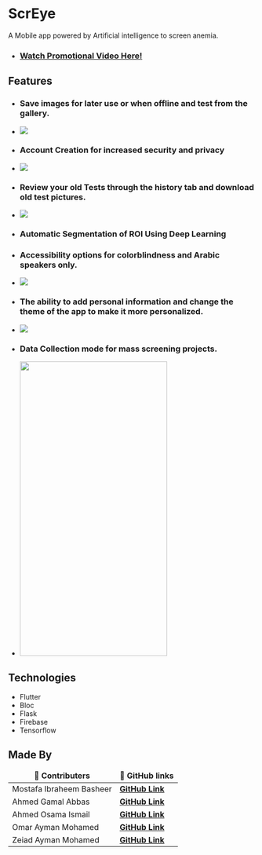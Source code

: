 # ScrEye

A Mobile app powered by Artificial intelligence to screen anemia.
- ### [Watch Promotional Video Here!](https://youtu.be/fMulzrbFoP8)


## Features

* ### Save images for later use or when offline and test from the gallery.
*  ![](https://i.imgur.com/xPbPSMK.gif)

* ### Account Creation for increased security and privacy
*  ![](https://i.imgur.com/w6VNxX7.gif)
  
* ### Review your old Tests through the history tab and download old test pictures.
* ![](https://i.imgur.com/TLMptjV.gif)

* ### Automatic Segmentation of ROI Using Deep Learning

* ### Accessibility options for colorblindness and Arabic speakers only.
*  ![](https://i.imgur.com/5O5Cu55.gif)
  
* ### The ability to add personal information and change the theme of the app to make it more personalized.
*  ![](https://i.imgur.com/qJjLViK.gif)
  
* ### Data Collection mode for mass screening projects.
* <img src="https://i.imgur.com/gO7qno7.png" width="300" height="600" />

## Technologies

* Flutter
* Bloc
* Flask
* Firebase
* Tensorflow

## Made By
<table>
  <thead align="center">
    <tr border: none;>
      <td><b>🧑 Contributers</b></td>
      <td><b>🔗 GitHub links</b></td>
    </tr>
  </thead>
  <tbody>
    <tr>
      <td>Mostafa Ibraheem Basheer</td>
      <td><a href="https://github.com/Mostafa-Ibraheem-basheer"><b>GitHub Link</b></a></td>
    </tr>
    <tr>
      <td>Ahmed Gamal Abbas</td>
      <td><a href="https://github.com/Ahmed-gamal-elmahdy"><b>GitHub Link</b></a></td>
    </tr>
    <tr>
      <td>Ahmed Osama Ismail</td>
      <td><a href="https://github.com/ahmedosamaismail"><b>GitHub Link</b></a></td>
    </tr>
    <tr>
      <td>Omar Ayman Mohamed</td>
      <td><a href="https://github.com/Omar-Ayman-Mohamed"><b>GitHub Link</b></a></td>
    </tr>
    <tr>
      <td>Zeiad Ayman Mohamed</td>
      <td><a href="https://github.com/Zeyad-Ayman-Mohamed"><b>GitHub Link</b></a></td>
    </tr>
    <tr>
  </tbody>
</table>
